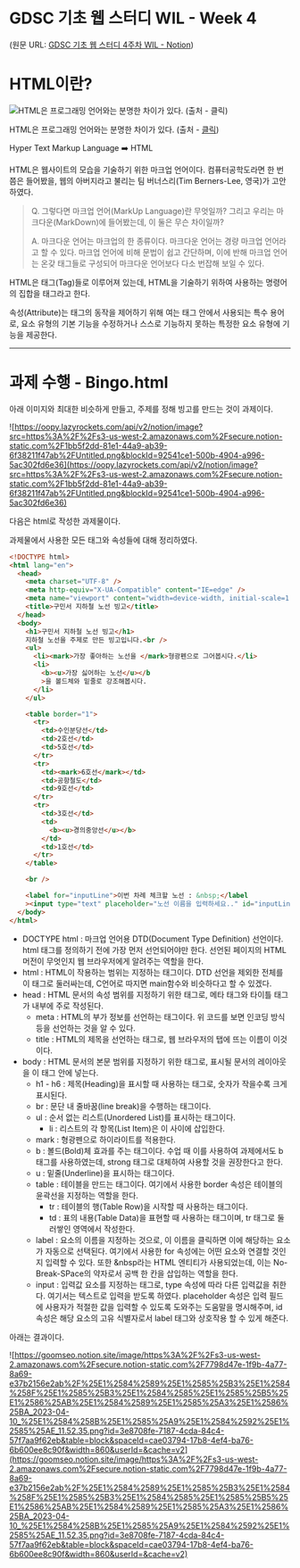 # GDSC 기초 웹 스터디 WIL - Week 4

(원문 URL: [GDSC 기초 웹 스터디 4주차 WIL - Notion](https://goomseo.notion.site/Week4-998fe523a8a04a1883e13932f20a6946))

# HTML이란?

![HTML은 프로그래밍 언어와는 분명한 차이가 있다. (출처 - [클릭](https://www.reddit.com/r/ProgrammerHumor/comments/axm4xv/html_is_not_a_programming_language/))](https://i.redd.it/4c9uyah5gbk21.jpg)

HTML은 프로그래밍 언어와는 분명한 차이가 있다. (출처 - [클릭](https://www.reddit.com/r/ProgrammerHumor/comments/axm4xv/html_is_not_a_programming_language/))

Hyper Text Markup Language ➡️ HTML

HTML은 웹사이트의 모습을 기술하기 위한 마크업 언어이다. 컴퓨터공학도라면 한 번쯤은 들어봤을, 웹의 아버지라고 불리는 팀 버너스리(Tim Berners-Lee, 영국)가 고안하였다.

> Q. 그렇다면 마크업 언어(MarkUp Language)란 무엇일까? 그리고 우리는 마크다운(MarkDown)에 들어봤는데, 이 둘은 무슨 차이일까?
>
> A. 마크다운 언어는 마크업의 한 종류이다. 마크다운 언어는 경량 마크업 언어라고 할 수 있다. 마크업 언어에 비해 문법이 쉽고 간단하며, 이에 반해 마크업 언어는 온갖 태그들로 구성되어 마크다운 언어보다 다소 번잡해 보일 수 있다.

HTML은 태그(Tag)들로 이루어져 있는데, HTML을 기술하기 위하여 사용하는 명령어의 집합을 태그라고 한다.

속성(Attribute)는 태그의 동작을 제어하기 위해 여는 태그 안에서 사용되는 특수 용어로, 요소 유형의 기본 기능을 수정하거나 스스로 기능하지 못하는 특정한 요소 유형에 기능을 제공한다.

---

# 과제 수행 - Bingo.html

아래 이미지와 최대한 비슷하게 만들고, 주제를 정해 빙고를 만드는 것이 과제이다.

![https://oopy.lazyrockets.com/api/v2/notion/image?src=https%3A%2F%2Fs3-us-west-2.amazonaws.com%2Fsecure.notion-static.com%2F1bb5f2dd-81e1-44a9-ab39-6f38211f47ab%2FUntitled.png&blockId=92541ce1-500b-4904-a996-5ac302fd6e36](https://oopy.lazyrockets.com/api/v2/notion/image?src=https%3A%2F%2Fs3-us-west-2.amazonaws.com%2Fsecure.notion-static.com%2F1bb5f2dd-81e1-44a9-ab39-6f38211f47ab%2FUntitled.png&blockId=92541ce1-500b-4904-a996-5ac302fd6e36)

다음은 html로 작성한 과제물이다.

과제물에서 사용한 모든 태그와 속성들에 대해 정리하였다.

```html
<!DOCTYPE html>
<html lang="en">
  <head>
    <meta charset="UTF-8" />
    <meta http-equiv="X-UA-Compatible" content="IE=edge" />
    <meta name="viewport" content="width=device-width, initial-scale=1.0" />
    <title>구민서 지하철 노선 빙고</title>
  </head>
  <body>
    <h1>구민서 지하철 노선 빙고</h1>
    지하철 노선을 주제로 만든 빙고입니다.<br />
    <ul>
      <li><mark>가장 좋아하는 노선을 </mark>형광펜으로 그어봅시다.</li>
      <li>
        <b><u>가장 싫어하는 노선</u></b
        >을 볼드체와 밑줄로 강조해봅시다.
      </li>
    </ul>

    <table border="1">
      <tr>
        <td>수인분당선</td>
        <td>2호선</td>
        <td>5호선</td>
      </tr>
      <tr>
        <td><mark>6호선</mark></td>
        <td>공항철도</td>
        <td>9호선</td>
      </tr>
      <tr>
        <td>3호선</td>
        <td>
          <b><u>경의중앙선</u></b>
        </td>
        <td>1호선</td>
      </tr>
    </table>

    <br />

    <label for="inputLine">이번 차례 체크할 노선 : &nbsp;</label
    ><input type="text" placeholder="노선 이름을 입력하세요.." id="inputLine" />
  </body>
</html>
```

- DOCTYPE html : 마크업 언어용 DTD(Document Type Definition) 선언이다. html 태그를 정의하기 전에 가장 먼저 선언되어야만 한다. 선언된 페이지의 HTML 머전이 무엇인지 웹 브라우저에게 알려주는 역할을 한다.
- html : HTML이 작용하는 범위는 지정하는 태그이다. DTD 선언을 제외한 전체를 이 태그로 둘러싸는데, C언어로 따지면 main함수와 비슷하다고 할 수 있겠다.
- head : HTML 문서의 속성 범위를 지정하기 위한 태그로, 메타 태그와 타이틀 태그가 내부에 주로 작성된다.
  - meta : HTML의 부가 정보를 선언하는 태그이다. 위 코드를 보면 인코딩 방식 등을 선언하는 것을 알 수 있다.
  - title : HTML의 제목을 선언하는 태그로, 웹 브라우저의 탭에 뜨는 이름이 이것이다.
- body : HTML 문서의 본문 범위를 지정하기 위한 태그로, 표시될 문서의 레이아웃을 이 태그 안에 넣는다.
  - h1 - h6 : 제목(Heading)을 표시할 때 사용하는 태그로, 숫자가 작을수록 크게 표시된다.
  - br : 문단 내 줄바꿈(line break)을 수행하는 태그이다.
  - ul : 순서 없는 리스트(Unordered List)를 표시하는 태그이다.
    - li : 리스트의 각 항목(List Item)은 이 사이에 삽입한다.
  - mark : 형광펜으로 하이라이트를 적용한다.
  - b : 볼드(Bold)체 효과를 주는 태그이다. 수업 때 이를 사용하여 과제에서도 b 태그를 사용하였는데, strong 태그로 대체하여 사용할 것을 권장한다고 한다.
  - u : 밑줄(Underline)을 표시하는 태그이다.
  - table : 테이블을 만드는 태그이다. 여기에서 사용한 border 속성은 테이블의 윤곽선을 지정하는 역할을 한다.
    - tr : 테이블의 행(Table Row)을 시작할 때 사용하는 태그이다.
    - td : 표의 내용(Table Data)을 표현할 때 사용하는 태그이며, tr 태그로 둘러쌓인 영역에서 작성한다.
  - label : 요소의 이름을 지정하는 것으로, 이 이름을 클릭하면 이에 해당하는 요소가 자동으로 선택된다. 여기에서 사용한 for 속성에는 어떤 요소와 연결할 것인지 입력할 수 있다. 또한 &nbsp라는 HTML 엔티티가 사용되었는데, 이는 No-Break-SPace의 약자로서 공백 한 칸을 삽입하는 역할을 한다.
  - input : 입력값 요소를 지정하는 태그로, type 속성에 따라 다른 입력값을 취한다. 여기서는 텍스트로 입력을 받도록 하였다. placeholder 속성은 입력 필드에 사용자가 적절한 값을 입력할 수 있도록 도와주는 도움말을 명시해주며, id 속성은 해당 요소의 고유 식별자로서 label 태그와 상호작용 할 수 있게 해준다.

아래는 결과이다.

![https://goomseo.notion.site/image/https%3A%2F%2Fs3-us-west-2.amazonaws.com%2Fsecure.notion-static.com%2F7798d47e-1f9b-4a77-8a69-e37b2156e2ab%2F%25E1%2584%2589%25E1%2585%25B3%25E1%2584%258F%25E1%2585%25B3%25E1%2584%2585%25E1%2585%25B5%25E1%2586%25AB%25E1%2584%2589%25E1%2585%25A3%25E1%2586%25BA_2023-04-10_%25E1%2584%258B%25E1%2585%25A9%25E1%2584%2592%25E1%2585%25AE_11.52.35.png?id=3e8708fe-7187-4cda-84c4-57f7aa9f62eb&table=block&spaceId=cae03794-17b8-4ef4-ba76-6b600ee8c90f&width=860&userId=&cache=v2](https://goomseo.notion.site/image/https%3A%2F%2Fs3-us-west-2.amazonaws.com%2Fsecure.notion-static.com%2F7798d47e-1f9b-4a77-8a69-e37b2156e2ab%2F%25E1%2584%2589%25E1%2585%25B3%25E1%2584%258F%25E1%2585%25B3%25E1%2584%2585%25E1%2585%25B5%25E1%2586%25AB%25E1%2584%2589%25E1%2585%25A3%25E1%2586%25BA_2023-04-10_%25E1%2584%258B%25E1%2585%25A9%25E1%2584%2592%25E1%2585%25AE_11.52.35.png?id=3e8708fe-7187-4cda-84c4-57f7aa9f62eb&table=block&spaceId=cae03794-17b8-4ef4-ba76-6b600ee8c90f&width=860&userId=&cache=v2)
